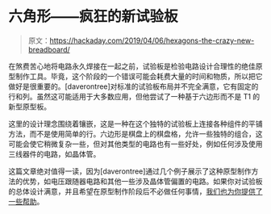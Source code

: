 # 六角形——疯狂的新试验板

> 原文：<https://hackaday.com/2019/04/06/hexagons-the-crazy-new-breadboard/>

在煞费苦心地将电路永久焊接在一起之前，试验板是检验电路设计合理性的绝佳原型制作工具。毕竟，这个阶段的一个错误可能会耗费大量的时间和物质，所以把它做好是很重要的。[daverontree]对标准的试验板布局并不完全满意，它有固定的行和列。虽然这可能适用于大多数应用，但他尝试了一种基于六边形而不是 T1 的新型原型板。

这里的设计理念围绕着镶嵌，这是一种在这个独特的试验板上连接各种组件的平铺方法，而不是使用简单的行。六边形是棋盘上的棋盘格，允许一些独特的组合，这可能会使它稍微复杂一些，但对其他类型的电路也有一些好处，例如任何涉及使用三线器件的电路，如晶体管。

这篇文章绝对值得一读，因为[daverontree]通过几个例子展示了这种原型制作方法的优势，如电压跟随器电路和其他一些涉及晶体管偏置的电路。如果你对试验板的总体设计满意，并且希望在原型制作阶段后不必做任何事情，[我们也为你提供了一些帮助](https://hackaday.com/2019/01/06/making-your-breadboard-projects-a-little-more-permanent/)。